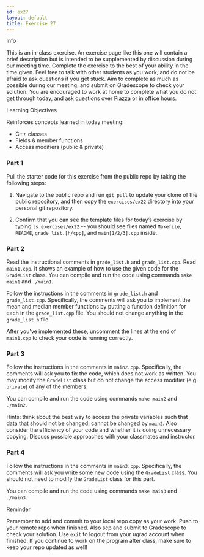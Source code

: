 ```yaml
---
id: ex27
layout: default
title: Exercise 27
---
```


<div class='admonition info'>
<div class='title'>Info</div>
<div class='content'>
<p>This is an in-class exercise. An exercise page like this one will contain a brief description but is intended to be supplemented by discussion during our meeting time. Complete the exercise to the best of your ability in the time given. Feel free to talk with other students as you work, and do not be afraid to ask questions if you get stuck. Aim to complete as much as possible during our meeting, and submit on Gradescope to check your solution. You are encouraged to work at home to complete what you do not get through today, and ask questions over Piazza or in office hours.</p>
</div>
</div>


<div class='admonition tip'>
<div class='title'>Learning Objectives</div>
<div class='content'>
<p>Reinforces concepts learned in today meeting:</p>
<ul>
<li>C++ classes</li>
<li>Fields &amp; member functions</li>
<li>Access modifiers (public &amp; private)</li>
</ul>
</div>
</div>


### Part 1
Pull the starter code for this exercise from the public repo by taking the following steps:

1. Navigate to the public repo and run `git pull` to update your clone of the public repository, and then copy the `exercises/ex22` directory into your personal git repository.

2.	Confirm that you can see the template files for today’s exercise by typing `ls exercises/ex22` -- you should see files named `Makefile`, `README`, `grade_list.[h/cpp]`, and `main[1/2/3].cpp` inside.

### Part 2
Read the instructional comments in `grade_list.h` and `grade_list.cpp`. Read `main1.cpp`.  It shows an example of how to use the given code for the `GradeList` class. You can compile and run the code using commands `make main1` and `./main1`.

Follow the instructions in the comments in `grade_list.h` and `grade_list.cpp`.  Specifically, the comments will ask you to implement the mean and median member functions by putting a function definition for each in the `grade_list.cpp` file. You should not change anything in the `grade_list.h` file.

After you've implemented these, uncomment the lines at the end of `main1.cpp` to check your code is running correctly. 

### Part 3
Follow the instructions in the comments in `main2.cpp`.  Specifically, the comments will ask you to fix the code, which does not work as written.  You may modify the `GradeList` class but do not change the access modifier (e.g. `private`) of any of the members.

You can compile and run the code using commands `make main2` and `./main2`.

Hints: think about the best way to access the private variables such that data that should not be changed, cannot be changed by `main2`. Also consider the efficiency of your code and whether it is doing unnecessary copying. Discuss possible approaches with your classmates and instructor.

### Part 4
Follow the instructions in the comments in `main3.cpp`.  Specifically, the comments will ask you write some new code using the `GradeList` class.  You should not need to modify the `GradeList` class for this part.

You can compile and run the code using commands `make main3` and `./main3`.

<div class='admonition tip'>
<div class='title'>Reminder</div>
<div class='content'>
<p>Remember to add and commit to your local repo copy as your work. Push to your remote repo when finished. Also scp and submit to Gradescope to check your solution. Use <code>exit</code> to logout from your ugrad account when finished. If you continue to work on the program after class, make sure to keep your repo updated as well!</p>
</div>
</div>
